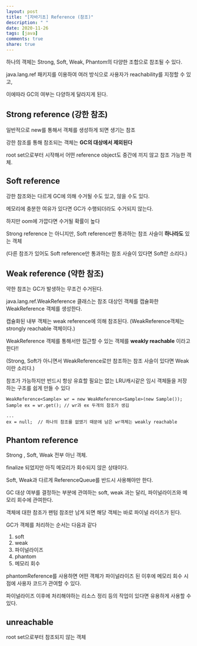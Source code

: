 ```yaml
---
layout: post
title: "[자바기초] Reference (참조)"
description: " "
date: 2020-11-26
tags: [java]
comments: true
share: true
---
```


  
  하나의 객체는 Strong, Soft, Weak, Phantom의 다양한 조합으로 참조될 수 있다.
  
  java.lang.ref 패키지를 이용하여 여러 방식으로 사용자가 reachability를 지정할 수 있고,
  
  이에따라 GC의 여부는 다양하게 달라지게 된다.
 

## Strong reference (강한 참조)
  
  일반적으로 new를 통해서 객체를 생성하게 되면 생기는 참조
  
  강한 참조를 통해 참조되는 객체는 **GC의 대상에서 제외된다**
  
  root set으로부터 시작해서 어떤 reference object도 중간에 끼지 않고 참조 가능한 객체.
  
  
## Soft reference
  
  강한 참조와는 다르게 GC에 의해 수거될 수도 있고, 않을 수도 있다.
  
  메모리에 충분한 여유가 있다면 GC가 수행되더라도 수거되지 않는다.
    
  하지만 oom에 가깝다면 수거될 확률이 높다
  
  Strong reference 는 아니지만, Soft reference만 통과하는 참조 사슬이 **하나라도** 있는 객체
  
  (다른 참조가 있어도 Soft reference만 통과하는 참조 사슬이 있다면 Soft란 소리다.)
  
  
## Weak reference (약한 참조)
  
  약한 참조는 GC가 발생하는 무조건 수거된다.
  
  java.lang.ref.WeakReference 클래스는 참조 대상인 객체를 캡슐화한 WeakReference 객체를 생성한다.
  
  캡슐화된 내부 객체는 weak reference에 의해 참조된다. (WeakReference객체는 strongly reachable 객체이다.)
  
  WeakReference 객체를 통해서만 접근할 수 있는 객체를 **weakly reachable** 이라고 한다!!
  
  (Strong, Soft가 아니면서 WeakReference로만 참조하는 참조 사슬이 있다면 Weak이란 소리다.)
  
  참조가 가능하지만 반드시 항상 유효할 필요는 없는 LRU캐시같은 임시 객체들을 저장하는 구조를 쉽게 만들 수 있다
  
  ```
  WeakReference<Sample> wr = new WeakReference<Sample>(new Sample());
  Sample ex = wr.get(); // wr과 ex 두개의 참조가 생김
  
  ...
  ex = null;  // 하나의 참조를 없앴기 때문에 남은 wr객체는 weakly reachable
  ```
  
## Phantom reference
  
  Strong , Soft, Weak 전부 아닌 객체. 
  
  finalize 되었지만 아직 메모리가 회수되지 않은 상태이다.
  
  Soft, Weak과 다르게 ReferenceQueue를 반드시 사용해야만 한다. 

  GC 대상 여부를 결정하는 부분에 관여하는 soft, weak 과는 달리, 파이널라이즈와 메모리 회수에 관여한다.
  
  객체에 대한 참조가 팬텀 참조만 남게 되면 해당 객체는 바로 파이널 라이즈가 된다.
  
  GC가 객체를 처리하는 순서는 다음과 같다
  
  1. soft
  2. weak
  3. 파이널라이즈
  4. phantom
  5. 메모리 회수
  
  phantomReference를 사용하면 어떤 객체가 파이널라이즈 된 이후에 메모리 회수 시점에 사용자 코드가 관여할 수 있다.
  
  파이널라이즈 이후에 처리해야하는 리소스 정리 등의 작업이 있다면 유용하게 사용할 수 있다.
  
  
## unreachable
  
  root set으로부터 참조되지 않는 객체
  
  

  
